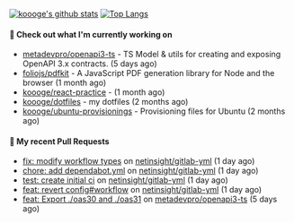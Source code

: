 [![koooge's github stats](https://github-readme-stats.vercel.app/api?username=koooge&count_private=true&show_icons=true)](https://github.com/anuraghazra/github-readme-stats)
[![Top Langs](https://github-readme-stats.vercel.app/api/top-langs/?username=koooge&langs_count=5)](https://github.com/anuraghazra/github-readme-stats)

#### 👷 Check out what I'm currently working on

- [metadevpro/openapi3-ts](https://github.com/metadevpro/openapi3-ts) - TS Model &amp; utils for creating and exposing OpenAPI 3.x contracts. (5 days ago)
- [foliojs/pdfkit](https://github.com/foliojs/pdfkit) - A JavaScript PDF generation library for Node and the browser (1 month ago)
- [koooge/react-practice](https://github.com/koooge/react-practice) -  (1 month ago)
- [koooge/dotfiles](https://github.com/koooge/dotfiles) - my dotfiles (2 months ago)
- [koooge/ubuntu-provisionings](https://github.com/koooge/ubuntu-provisionings) - Provisioning files for Ubuntu (2 months ago)

#### 🔨 My recent Pull Requests

- [fix: modify workflow types](https://github.com/netinsight/gitlab-yml/pull/6) on [netinsight/gitlab-yml](https://github.com/netinsight/gitlab-yml) (1 day ago)
- [chore: add dependabot.yml](https://github.com/netinsight/gitlab-yml/pull/5) on [netinsight/gitlab-yml](https://github.com/netinsight/gitlab-yml) (1 day ago)
- [test: create initial ci](https://github.com/netinsight/gitlab-yml/pull/4) on [netinsight/gitlab-yml](https://github.com/netinsight/gitlab-yml) (1 day ago)
- [feat: revert config#workflow](https://github.com/netinsight/gitlab-yml/pull/3) on [netinsight/gitlab-yml](https://github.com/netinsight/gitlab-yml) (1 day ago)
- [feat: Export ./oas30 and ./oas31](https://github.com/metadevpro/openapi3-ts/pull/111) on [metadevpro/openapi3-ts](https://github.com/metadevpro/openapi3-ts) (5 days ago)
